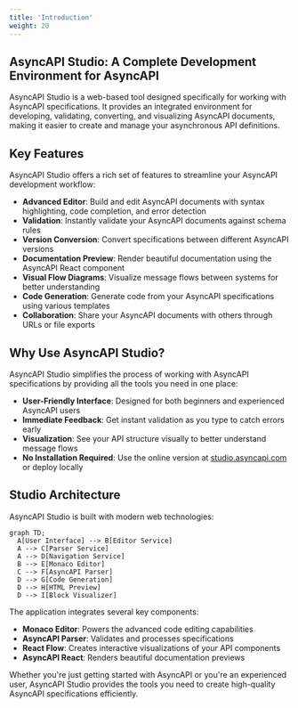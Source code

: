 ```yaml
---
title: 'Introduction'
weight: 20
---
```


## AsyncAPI Studio: A Complete Development Environment for AsyncAPI

AsyncAPI Studio is a web-based tool designed specifically for working with AsyncAPI specifications. It provides an integrated environment for developing, validating, converting, and visualizing AsyncAPI documents, making it easier to create and manage your asynchronous API definitions.

## Key Features

AsyncAPI Studio offers a rich set of features to streamline your AsyncAPI development workflow:

* **Advanced Editor**: Build and edit AsyncAPI documents with syntax highlighting, code completion, and error detection
* **Validation**: Instantly validate your AsyncAPI documents against schema rules
* **Version Conversion**: Convert specifications between different AsyncAPI versions
* **Documentation Preview**: Render beautiful documentation using the AsyncAPI React component
* **Visual Flow Diagrams**: Visualize message flows between systems for better understanding
* **Code Generation**: Generate code from your AsyncAPI specifications using various templates
* **Collaboration**: Share your AsyncAPI documents with others through URLs or file exports

## Why Use AsyncAPI Studio?

AsyncAPI Studio simplifies the process of working with AsyncAPI specifications by providing all the tools you need in one place:

* **User-Friendly Interface**: Designed for both beginners and experienced AsyncAPI users
* **Immediate Feedback**: Get instant validation as you type to catch errors early
* **Visualization**: See your API structure visually to better understand message flows
* **No Installation Required**: Use the online version at [studio.asyncapi.com](https://studio.asyncapi.com) or deploy locally

## Studio Architecture

AsyncAPI Studio is built with modern web technologies:

```mermaid
graph TD;
  A[User Interface] --> B[Editor Service]
  A --> C[Parser Service]
  A --> D[Navigation Service]
  B --> E[Monaco Editor]
  C --> F[AsyncAPI Parser]
  D --> G[Code Generation]
  D --> H[HTML Preview]
  D --> I[Block Visualizer]
```

The application integrates several key components:
* **Monaco Editor**: Powers the advanced code editing capabilities
* **AsyncAPI Parser**: Validates and processes specifications
* **React Flow**: Creates interactive visualizations of your API components
* **AsyncAPI React**: Renders beautiful documentation previews

Whether you're just getting started with AsyncAPI or you're an experienced user, AsyncAPI Studio provides the tools you need to create high-quality AsyncAPI specifications efficiently. 